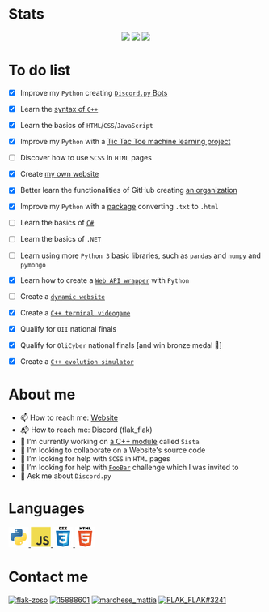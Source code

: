 # Stats
<p align="center">
	<img width="600em" src="https://github-readme-stats.vercel.app/api?username=FLAK-ZOSO&show_icons=true&theme=dark&count_private=true">
	<img width="600em" src="https://github-readme-stats.vercel.app/api/top-langs/?username=flak-zoso&layout=compact&langs_count=999&include_all_commits=true&hide_progress=true&hide_border=true&theme=dark&hide=">
	<a href="https://profile.codersrank.io/user/flak-zoso#Tech%20Skills">
		<img width="600em" src="https://cr-skills-chart-widget.azurewebsites.net/api/api?username=flak-zoso&labels=true&legend=true&tooltip=true&max-labels=24&branding=false&bg=%23151515">
	</a>
</p>

# To do list
- [x] Improve my `Python` creating [`Discord.py` Bots](https://github.com/FLAK-ZOSO/Emilia)
- [x] Learn the [syntax of `C++`](https://github.com/FLAK-ZOSO/C/blob/Tris/Tris%203.cpp)
- [x] Learn the basics of `HTML`/`CSS`/`JavaScript`
- [x] Improve my `Python` with a [Tic Tac Toe machine learning project](https://github.com/FLAK-ZOSO/Tris/releases)
- [ ] Discover how to use `SCSS` in `HTML` pages
- [x] Create [my own website](https://flak-zoso.github.io)
- [x] Better learn the functionalities of GitHub creating [an organization](https://github.com/Lioydiano)
- [x] Improve my `Python` with a [package](https://github.com/FLAK-ZOSO/Markdown/releases) converting `.txt` to `.html`
- [ ] Learn the basics of [`C#`](https://github.com/FLAK-ZOSO/.NET)
- [ ] Learn the basics of `.NET`
- [ ] Learn using more `Python 3` basic libraries, such as `pandas` and `numpy` and `pymongo`
- [x] Learn how to create a [`Web API wrapper`](https://github.com/Lioydiano/Classeviva) with `Python`
- [ ] Create a [`dynamic website`](https://github.com/LiveClub)
- [x] Create a [`C++ terminal videogame`](https://flak-zoso.github.io/src/repo/Forsiktig/about.html)
- [x] Qualify for `OII` national finals
- [x] Qualify for `OliCyber` national finals [and win bronze medal 🥉]
- [x] Create a [`C++ evolution simulator`](https://Lioydiano/Starklag)


# About me
- 📫 How to reach me: [Website](https://flak-zoso.github.io)
- 📬 How to reach me: Discord (flak_flak)
- 🔭 I’m currently working on [a C++ module](https://github.com/FLAK-ZOSO/Sista) called `Sista`
- 👯 I’m looking to collaborate on a Website's source code
- 🤔 I’m looking for help with `SCSS` in `HTML` pages
- 🤔 I’m looking for help with [`FooBar`](https://foobar.withgoogle.com/) challenge which I was invited to
- 💬 Ask me about `Discord.py`

# Languages
<a href="https://www.python.org" target="_blank"> 
	<img src="https://raw.githubusercontent.com/devicons/devicon/master/icons/python/python-original.svg" alt="python" width="40" height="40"/> 
</a>
<a href="https://developer.mozilla.org/en-US/docs/Web/JavaScript" target="_blank">
	<img src="https://raw.githubusercontent.com/devicons/devicon/master/icons/javascript/javascript-original.svg" alt="javascript" width="40" height="40"/> 
</a>
<a href="https://www.w3schools.com/css/" target="_blank"> 
	<img src="https://raw.githubusercontent.com/devicons/devicon/master/icons/css3/css3-original-wordmark.svg" alt="css3" width="40" height="40"/>
</a>
<a href="https://www.w3.org/html/" target="_blank"> 
	<img src="https://raw.githubusercontent.com/devicons/devicon/master/icons/html5/html5-original-wordmark.svg" alt="html5" width="40" height="40"/> 
</a>


# Contact me
<p align="left">
	<a href="https://codepen.io/flak-zoso" target="blank"><img align="center" src="https://raw.githubusercontent.com/rahuldkjain/github-profile-readme-generator/master/src/images/icons/Social/codepen.svg" alt="flak-zoso" height="30" width="40" /></a>
	<a href="https://stackoverflow.com/users/15888601" target="blank"><img align="center" src="https://raw.githubusercontent.com/rahuldkjain/github-profile-readme-generator/master/src/images/icons/Social/stack-overflow.svg" alt="15888601" height="30" width="40" /></a>
	<a href="https://www.hackerrank.com/marchese_mattia" target="blank"><img align="center" src="https://raw.githubusercontent.com/rahuldkjain/github-profile-readme-generator/master/src/images/icons/Social/hackerrank.svg" alt="marchese_mattia" height="30" width="40" /></a>
	<a href="https://discord.gg/channels/@me/797844636281995274" target="blank"><img align="center" src="https://raw.githubusercontent.com/rahuldkjain/github-profile-readme-generator/master/src/images/icons/Social/discord.svg" alt="FLAK_FLAK#3241" height="30" width="40" /></a>
</p>


<!--
**FLAK-ZOSO/FLAK-ZOSO** is a ✨ _special_ ✨ repository because its `README.md` (this file) appears on your GitHub profile.

Here are some ideas to get you started:

- 🔭 I’m currently working on ...
- 👯 I’m looking to collaborate on ...
- 🤔 I’m looking for help with ...
- 💬 Ask me about ...
- 😄 Pronouns: ...
- ⚡ Fun fact: ...
-->

